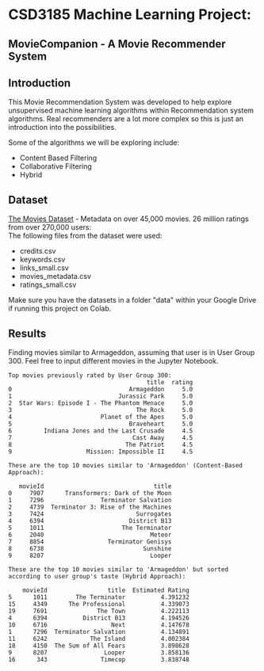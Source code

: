# CSD3185 Machine Learning Project: 
## MovieCompanion - A Movie Recommender System

## Introduction
This Movie Recommendation System was developed to help explore unsupervised machine learning algorithms within Recommendation system algorithms. Real recommenders are
a lot more complex so this is just an introduction into the possibilities.</br>

Some of the algorithms we will be exploring include:

- Content Based Filtering
- Collaborative Filtering
- Hybrid

## Dataset
[The Movies Dataset](https://www.kaggle.com/datasets/rounakbanik/the-movies-dataset) - Metadata on over 45,000 movies. 26 million ratings from over 270,000 users:</br>
The following files from the dataset were used:
- credits.csv
- keywords.csv
- links_small.csv
- movies_metadata.csv
- ratings_small.csv

Make sure you have the datasets in a folder "data" within your Google Drive if running this project on Colab.

## Results
Finding movies similar to Armageddon, assuming that user is in User Group 300. Feel free to input different movies in the Jupyter Notebook.
```
Top movies previously rated by User Group 300: 
                                       title  rating
0                                 Armageddon     5.0
1                              Jurassic Park     5.0
2  Star Wars: Episode I - The Phantom Menace     5.0
3                                   The Rock     5.0
4                         Planet of the Apes     5.0
5                                 Braveheart     5.0
6         Indiana Jones and the Last Crusade     4.5
7                                  Cast Away     4.5
8                                The Patriot     4.5
9                     Mission: Impossible II     4.5

These are the top 10 movies similar to 'Armageddon' (Content-Based Approach):

   movieId                               title
0     7907      Transformers: Dark of the Moon
1     7296                Terminator Salvation
2     4739  Terminator 3: Rise of the Machines
3     7424                          Surrogates
4     6394                        District B13
5     1011                      The Terminator
6     2040                              Meteor
7     8854                  Terminator Genisys
8     6738                            Sunshine
9     8207                              Looper

These are the top 10 movies similar to 'Armageddon' but sorted according to user group's taste (Hybrid Approach):

    movieId                 title  Estimated Rating
5      1011        The Terminator          4.391232
15     4349      The Professional          4.339073
19     7691              The Town          4.222113
4      6394          District B13          4.194526
10     6716                  Next          4.147678
1      7296  Terminator Salvation          4.134891
11     6242            The Island          4.002384
18     4150  The Sum of All Fears          3.898628
9      8207                Looper          3.858136
16      343               Timecop          3.838748
```
